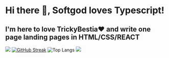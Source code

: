 ### <h1>Hi there 👋, Softgod loves Typescript!</h1>
#### <h2>I'm here to love TrickyBestia❤ and write one page landing pages in HTML/CSS/REACT</h2>
![](http://github-profile-summary-cards.vercel.app/api/cards/repos-per-language?username=Softgod4&theme=github_dark)
[![GitHub Streak](https://streak-stats.demolab.com?user=Softgod4&theme=dark&border_radius=4.5&date_format=M%20j%5B%2C%20Y%5D&card_width=500&card_height=200)](https://git.io/streak-stats)
![Top Langs](https://github-readme-stats.vercel.app/api/top-langs/?username=Softgod4&layout=compact)
![](https://www.codewars.com/users/Softgod4/badges/large)
